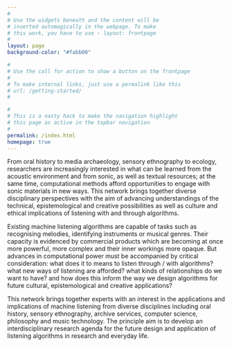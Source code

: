 ```yaml
---
#
# Use the widgets beneath and the content will be
# inserted automagically in the webpage. To make
# this work, you have to use › layout: frontpage
#
layout: page
background-color: "#fabb00"

#
# Use the call for action to show a button on the frontpage
#
# To make internal links, just use a permalink like this
# url: /getting-started/
#

#
# This is a nasty hack to make the navigation highlight
# this page as active in the topbar navigation
#
permalink: /index.html
homepage: true
---
```


From oral history to media archaeology, sensory ethnography to ecology, researchers are increasingly interested in what can be learned from the acoustic environment and from sonic, as well as textual resources; at the same time, computational methods afford opportunities to engage with sonic materials in new ways. This network brings together diverse disciplinary perspectives with the aim of advancing understandings of the technical, epistemological and creative possibilities as well as culture and ethical implications of listening with and through algorithms. 

Existing machine listening algorithms are capable of tasks such as recognising melodies, identifying instruments or musical genres. Their capacity is evidenced by commercial products which are becoming at once more powerful, more complex and their inner workings more opaque. But advances in computational power must be accompanied by critical consideration: what does it to means to listen through / with algorithms? what new ways of listening are afforded? what kinds of relationships do we want to have? and how does this inform the way we design algorithms for future cultural, epistemological and creative applications?
        
This network brings together experts with an interest in the applications and implications of machine listening from diverse disciplines including oral history, sensory ethnography, archive services, computer science, philosophy and music technology. The principle aim is to develop an interdisciplinary research agenda for the future design and application of listening algorithms in research and everyday life.

